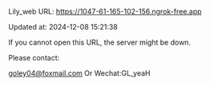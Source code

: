 Lily_web URL: https://1047-61-165-102-156.ngrok-free.app

Updated at: 2024-12-08 15:21:38

If you cannot open this URL, the server might be down.

Please contact: 

goley04@foxmail.com Or Wechat:GL_yeaH